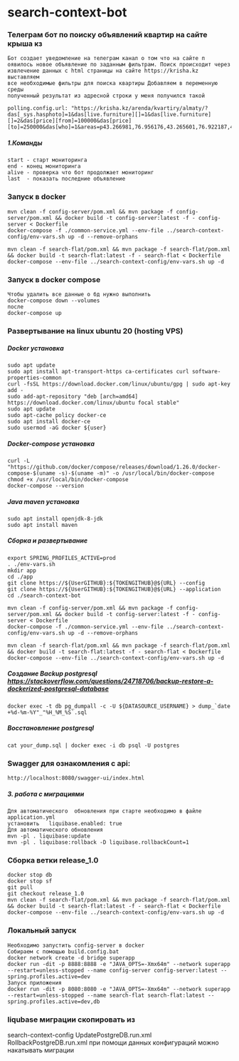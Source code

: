 # search-context-bot
### Телеграм бот по поиску объявлений квартир на сайте крыша кз
~~~~
Бот создает уведомление на телеграм канал о том что на сайте п
оявилось новое объявление по заданным фильтрам. Поиск происходит через 
извлечение данных с html страницы на сайте https://krisha.kz выставляем 
все необходимые фильтры для поиска квартиры Добавляем в переменную среды 
полученный результат из адресной строки у меня получился такой 

polling.config.url: "https://krisha.kz/arenda/kvartiry/almaty/?das[_sys.hasphoto]=1&das[live.furniture][]=1&das[live.furniture][]=2&das[price][from]=100000&das[price][to]=250000&das[who]=1&areas=p43.266981,76.956176,43.265601,76.922187,43.259704,76.902103,43.252176,76.887683,43.249792,76.885108,43.232599,76.884937,43.222557,76.893691,43.219544,76.913776,43.224063,76.946220,43.226197,76.954460,43.235862,76.967849,43.253055,76.976089,43.264472,76.969566,43.268235,76.964588,43.268737,76.959781,43.265977,76.947593,43.267231,76.940555,43.266981,76.956176&zoom=12&lat=43.23684&lon=76.87713"
~~~~
##### 1.Команды
~~~~
start - старт мониторинга
end - конец мониторинга
alive - проверка что бот продолжает мониторинг
last  - показать последние объявление
~~~~
### Запуск в docker
~~~~
mvn clean -f config-server/pom.xml && mvn package -f config-server/pom.xml && docker build -t config-server:latest -f - config-server < Dockerfile
docker-compose -f ./common-service.yml --env-file ../search-context-config/env-vars.sh up -d --remove-orphans

mvn clean -f search-flat/pom.xml && mvn package -f search-flat/pom.xml && docker build -t search-flat:latest -f - search-flat < Dockerfile
docker-compose --env-file ../search-context-config/env-vars.sh up -d
~~~~
### Запуск в docker compose
~~~~
Чтобы удалить все данные о бд нужно выполнить 
docker-compose down --volumes
после
docker-compose up
~~~~
### Развертывание на linux ubuntu 20 (hosting VPS) 
##### Docker установка
~~~~Большая часть информации взята из данной статьи https://totaku.ru/ustanovka-docker-i-docker-compose-na-ubuntu-20-04
sudo apt update
sudo apt install apt-transport-https ca-certificates curl software-properties-common
curl -fsSL https://download.docker.com/linux/ubuntu/gpg | sudo apt-key add -
sudo add-apt-repository "deb [arch=amd64] https://download.docker.com/linux/ubuntu focal stable"
sudo apt update
sudo apt-cache policy docker-ce
sudo apt install docker-ce
sudo usermod -aG docker ${user}
~~~~
##### Docker-compose установка
~~~~
curl -L "https://github.com/docker/compose/releases/download/1.26.0/docker-compose-$(uname -s)-$(uname -m)" -o /usr/local/bin/docker-compose
chmod +x /usr/local/bin/docker-compose
docker-compose --version
~~~~
##### Java maven установка
~~~~ 
sudo apt install openjdk-8-jdk
sudo apt install maven
~~~~
##### Сборка и развертывание
~~~~
export SPRING_PROFILES_ACTIVE=prod
. ./env-vars.sh
mkdir app
cd ./app
git clone https://${UserGITHUB}:${TOKENGITHUB}@${URL} --config
git clone https://${UserGITHUB}:${TOKENGITHUB}@${URL} --application
cd ./search-context-bot

mvn clean -f config-server/pom.xml && mvn package -f config-server/pom.xml && docker build -t config-server:latest -f - config-server < Dockerfile
docker-compose -f ./common-service.yml --env-file ../search-context-config/env-vars.sh up -d --remove-orphans

mvn clean -f search-flat/pom.xml && mvn package -f search-flat/pom.xml && docker build -t search-flat:latest -f - search-flat < Dockerfile
docker-compose --env-file ../search-context-config/env-vars.sh up -d

~~~~
##### Создание Backup postgresql https://stackoverflow.com/questions/24718706/backup-restore-a-dockerized-postgresql-database
~~~~
docker exec -t db pg_dumpall -c -U ${DATASOURCE_USERNAME} > dump_`date +%d-%m-%Y"_"%H_%M_%S`.sql
~~~~
##### Восстановление postgresql
~~~~
cat your_dump.sql | docker exec -i db psql -U postgres
~~~~
### Swagger для ознакомления с api:
~~~~
http://localhost:8080/swagger-ui/index.html
~~~~
##### 3. работа с миграциями
~~~~
Для автоматического  обновления при старте необходимо в файле application.yml
установить   liquibase.enabled: true
Для автоматического обновления
mvn -pl . liquibase:update
mvn -pl . liquibase:rollback -D liquibase.rollbackCount=1
~~~~
### Сборка ветки release_1.0
~~~~
docker stop db
docker stop sf  
git pull
git checkout release_1.0
mvn clean -f search-flat/pom.xml && mvn package -f search-flat/pom.xml && docker build -t search-flat:latest -f - search-flat < Dockerfile
docker-compose --env-file ../search-context-config/env-vars.sh up -d
~~~~
### Локальный запуск 
~~~~
Необходимо запустить config-server в docker
Собираем с помощью build.config.bat
docker network create -d bridge superapp
docker run -dit -p 8888:8888 -e "JAVA_OPTS=-Xmx64m" --network superapp --restart=unless-stopped --name config-server config-server:latest --spring.profiles.active=dev
Запуск приложения
docker run -dit -p 8080:8080 -e "JAVA_OPTS=-Xmx64m" --network superapp --restart=unless-stopped --name search-flat search-flat:latest --spring.profiles.active=dev,db
~~~~
### liqubase миграции скопировать из
search-context-config UpdatePostgreDB.run.xml RollbackPostgreDB.run.xml
при помощи данных конфигураций можно накатывать миграции